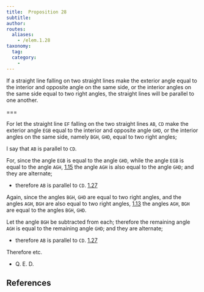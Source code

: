 ```yaml
---
title:  Proposition 28
subtitle:
author:
routes:
  aliases:
    - /elem.1.28
taxonomy:
  tag:
  category:
    -
---
```


If a straight line falling on two straight lines make the exterior angle equal to the interior and opposite angle on the same side, or the interior angles on the same side equal to two right angles, the straight lines will be parallel to one another. 

===

For let the straight line `EF` falling on the two straight lines `AB`, `CD` make the exterior angle `EGB` equal to the interior and opposite angle `GHD`, or the interior angles on the same side, namely `BGH`, `GHD`, equal to two right angles;

I say that `AB` is parallel to `CD`.

For, since the angle `EGB` is equal to the angle `GHD`, while the angle `EGB` is equal to the angle `AGH`, [1.15]  the angle `AGH` is also equal to the angle `GHD`; and they are alternate; 

- therefore `AB` is parallel to `CD`. [1.27]

Again, since the angles `BGH`, `GHD` are equal to two right angles, and the angles `AGH`, `BGH` are also equal to two right angles, [1.13] the angles `AGH`, `BGH` are equal to the angles `BGH`, `GHD`.

Let the angle `BGH` be subtracted from each; therefore the remaining angle `AGH` is equal to the remaining angle `GHD`; and they are alternate; 

- therefore `AB` is parallel to `CD`. [1.27]

Therefore etc.

- Q. E. D.

## References

[1.13]: /elem.1.13 "Book 1 - Proposition 13"
[1.15]: /elem.1.15 "Book 1 - Proposition 15"
[1.27]: /elem.1.27 "Book 1 - Proposition 27"
